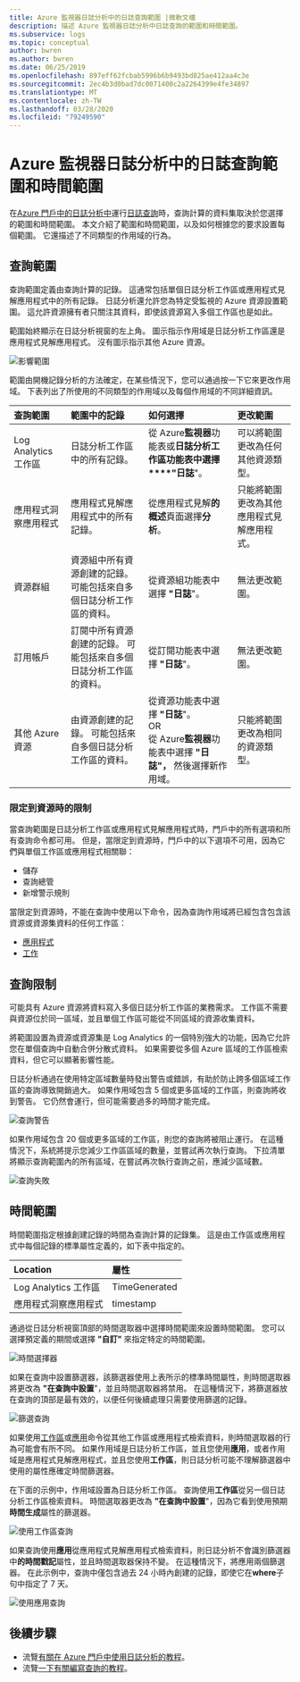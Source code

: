```yaml
---
title: Azure 監視器日誌分析中的日誌查詢範圍 |微軟文檔
description: 描述 Azure 監視器日誌分析中日誌查詢的範圍和時間範圍。
ms.subservice: logs
ms.topic: conceptual
author: bwren
ms.author: bwren
ms.date: 06/25/2019
ms.openlocfilehash: 897eff62fcbab5996b6b9493bd825ae412aa4c3e
ms.sourcegitcommit: 2ec4b3d0bad7dc0071400c2a2264399e4fe34897
ms.translationtype: MT
ms.contentlocale: zh-TW
ms.lasthandoff: 03/28/2020
ms.locfileid: "79249590"
---
```

# <a name="log-query-scope-and-time-range-in-azure-monitor-log-analytics"></a>Azure 監視器日誌分析中的日誌查詢範圍和時間範圍
在[Azure 門戶中的日誌分析中](get-started-portal.md)運行[日誌查詢](log-query-overview.md)時，查詢計算的資料集取決於您選擇的範圍和時間範圍。 本文介紹了範圍和時間範圍，以及如何根據您的要求設置每個範圍。 它還描述了不同類型的作用域的行為。


## <a name="query-scope"></a>查詢範圍
查詢範圍定義由查詢計算的記錄。 這通常包括單個日誌分析工作區或應用程式見解應用程式中的所有記錄。 日誌分析還允許您為特定受監視的 Azure 資源設置範圍。 這允許資源擁有者只關注其資料，即使該資源寫入多個工作區也是如此。

範圍始終顯示在日誌分析視窗的左上角。 圖示指示作用域是日誌分析工作區還是應用程式見解應用程式。 沒有圖示指示其他 Azure 資源。

![影響範圍](media/scope/scope.png)

範圍由開機記錄分析的方法確定，在某些情況下，您可以通過按一下它來更改作用域。 下表列出了所使用的不同類型的作用域以及每個作用域的不同詳細資訊。

| 查詢範圍 | 範圍中的記錄 | 如何選擇 | 更改範圍 |
|:---|:---|:---|:---|
| Log Analytics 工作區 | 日誌分析工作區中的所有記錄。 | 從 Azure**監視器**功能表或**日誌分析工作區功能表中選擇****"日誌**"。  | 可以將範圍更改為任何其他資源類型。 |
| 應用程式洞察應用程式 | 應用程式見解應用程式中的所有記錄。 | 從應用程式見解**的概述**頁面選擇**分析**。 | 只能將範圍更改為其他應用程式見解應用程式。 |
| 資源群組 | 資源組中所有資源創建的記錄。 可能包括來自多個日誌分析工作區的資料。 | 從資源組功能表中選擇 **"日誌**"。 | 無法更改範圍。|
| 訂用帳戶 | 訂閱中所有資源創建的記錄。 可能包括來自多個日誌分析工作區的資料。 | 從訂閱功能表中選擇 **"日誌**"。   | 無法更改範圍。 |
| 其他 Azure 資源 | 由資源創建的記錄。 可能包括來自多個日誌分析工作區的資料。  | 從資源功能表中選擇 **"日誌**"。<br>OR<br>從 Azure**監視器**功能表中選擇 **"日誌"，** 然後選擇新作用域。 | 只能將範圍更改為相同的資源類型。 |

### <a name="limitations-when-scoped-to-a-resource"></a>限定到資源時的限制

當查詢範圍是日誌分析工作區或應用程式見解應用程式時，門戶中的所有選項和所有查詢命令都可用。 但是，當限定到資源時，門戶中的以下選項不可用，因為它們與單個工作區或應用程式相關聯：

- 儲存
- 查詢總管
- 新增警示規則

當限定到資源時，不能在查詢中使用以下命令，因為查詢作用域將已經包含包含該資源或資源集資料的任何工作區：

- [應用程式](app-expression.md)
- [工作](workspace-expression.md)
 

## <a name="query-limits"></a>查詢限制
可能具有 Azure 資源將資料寫入多個日誌分析工作區的業務需求。 工作區不需要與資源位於同一區域，並且單個工作區可能從不同區域的資源收集資料。  

將範圍設置為資源或資源集是 Log Analytics 的一個特別強大的功能，因為它允許您在單個查詢中自動合併分散式資料。 如果需要從多個 Azure 區域的工作區檢索資料，但它可以顯著影響性能。

日誌分析通過在使用特定區域數量時發出警告或錯誤，有助於防止跨多個區域工作區的查詢導致開銷過大。 如果作用域包含 5 個或更多區域的工作區，則查詢將收到警告。 它仍然會運行，但可能需要過多的時間才能完成。

![查詢警告](media/scope/query-warning.png)

如果作用域包含 20 個或更多區域的工作區，則您的查詢將被阻止運行。 在這種情況下，系統將提示您減少工作區區域的數量，並嘗試再次執行查詢。 下拉清單將顯示查詢範圍內的所有區域，在嘗試再次執行查詢之前，應減少區域數。

![查詢失敗](media/scope/query-failed.png)


## <a name="time-range"></a>時間範圍
時間範圍指定根據創建記錄的時間為查詢計算的記錄集。 這是由工作區或應用程式中每個記錄的標準屬性定義的，如下表中指定的。

| Location | 屬性 |
|:---|:---|
| Log Analytics 工作區          | TimeGenerated |
| 應用程式洞察應用程式 | timestamp     |

通過從日誌分析視窗頂部的時間選取器中選擇時間範圍來設置時間範圍。  您可以選擇預定義的期間或選擇 **"自訂"** 來指定特定的時間範圍。

![時間選擇器](media/scope/time-picker.png)

如果在查詢中設置篩選器，該篩選器使用上表所示的標準時間屬性，則時間選取器將更改為 **"在查詢中設置**"，並且時間選取器將禁用。 在這種情況下，將篩選器放在查詢的頂部是最有效的，以便任何後續處理只需要使用篩選的記錄。

![篩選查詢](media/scope/query-filtered.png)

如果使用[工作區](workspace-expression.md)或[應用](app-expression.md)命令從其他工作區或應用程式檢索資料，則時間選取器的行為可能會有所不同。 如果作用域是日誌分析工作區，並且您使用**應用**，或者作用域是應用程式見解應用程式，並且您使用**工作區**，則日誌分析可能不理解篩選器中使用的屬性應確定時間篩選器。

在下面的示例中，作用域設置為日誌分析工作區。  查詢使用**工作區**從另一個日誌分析工作區檢索資料。 時間選取器更改為 **"在查詢中設置**"，因為它看到使用預期**時間生成**屬性的篩選器。

![使用工作區查詢](media/scope/query-workspace.png)

如果查詢使用**應用**從應用程式見解應用程式檢索資料，則日誌分析不會識別篩選器中**的時間戳記**屬性，並且時間選取器保持不變。 在這種情況下，將應用兩個篩選器。 在此示例中，查詢中僅包含過去 24 小時內創建的記錄，即使它在**where**子句中指定了 7 天。

![使用應用查詢](media/scope/query-app.png)

## <a name="next-steps"></a>後續步驟

- 流覽[有關在 Azure 門戶中使用日誌分析的教程](get-started-portal.md)。
- 流覽[一下有關編寫查詢的教程](get-started-queries.md)。
